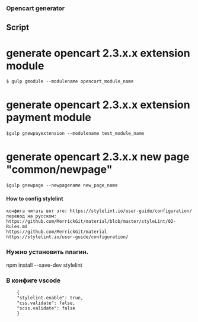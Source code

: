 ### Opencart generator 

## Script

# generate opencart 2.3.x.x extension module
```
$ gulp gmodule --modulename opencart_module_name
```
# generate opencart 2.3.x.x extension payment module
```
$gulp gnewpayextension --modulename test_module_name
```
# generate opencart 2.3.x.x new page "common/newpage"
```
$gulp gnewpage --newpagename new_page_name
```

#### How to config stylelint
```
конфига читать вот это: https://stylelint.io/user-guide/configuration/
перевод на русском: https://github.com/MerrickGit/material/blob/master/styleLint/02-Rules.md 
https://github.com/MerrickGit/material
https://stylelint.io/user-guide/configuration/
```
### Нужно установить плагин. 	
npm install --save-dev stylelint

### В конфиге vscode
```
	{
	"stylelint.enable": true,
	"css.validate": false,
	"scss.validate": false
	}
```